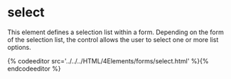 # select

This element defines a selection list within a form. Depending on the form of the selection list, the control allows the user to select one or more list options.

{% codeeditor src='../../../HTML/4Elements/forms/select.html' %}{% endcodeeditor %}

